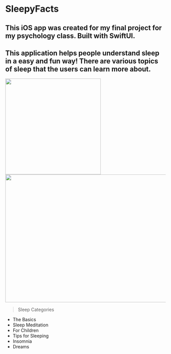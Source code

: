 # SleepyFacts
## This iOS app was created for my final project for my psychology class. Built with SwiftUI.
## This application helps people understand sleep in a easy and fun way! There are various topics of sleep that the users can learn more about.

<p float="left">
  <img src="mFI23CxCzs.gif" width="300 height = "400">
  <img src="xcode.gif" width="630" height = "400">
</p>


> Sleep Categories

- The Basics
- Sleep Meditation
- For Children
- Tips for Sleeping
- Insomnia
- Dreams

